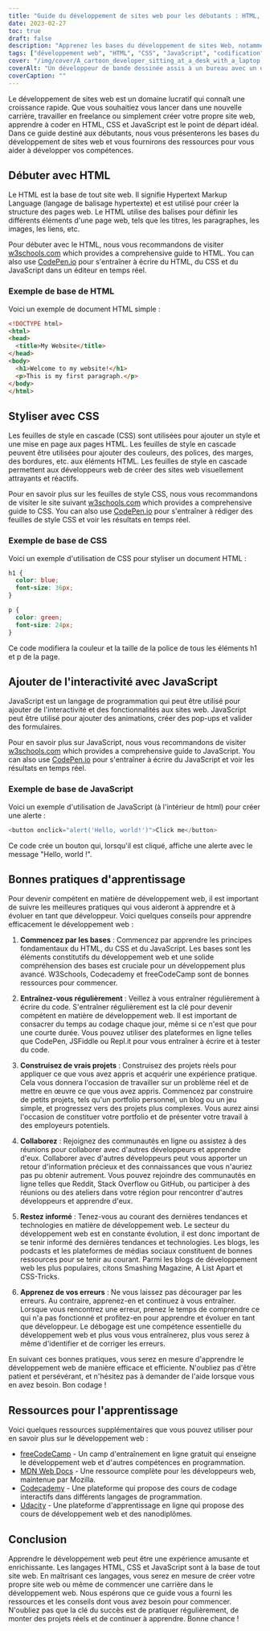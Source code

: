 ```yaml
---
title: "Guide du développement de sites web pour les débutants : HTML, CSS et JavaScript"
date: 2023-02-27
toc: true
draft: false
description: "Apprenez les bases du développement de sites Web, notamment HTML, CSS et JavaScript, grâce à ce guide destiné aux débutants."
tags: ["développement web", "HTML", "CSS", "JavaScript", "codification", "tutoriel", "l'apprentissage", "débutant", "CodePen", "W3Schools", "meilleures pratiques", "ressources", "freeCodeCamp", "MDN Web Docs", "Codecademy", "Udacity", "collaboration", "débogage", "projets"]
cover: "/img/cover/A_cartoon_developer_sitting_at_a_desk_with_a_laptop.png"
coverAlt: "Un développeur de bande dessinée assis à un bureau avec un ordinateur portable, entouré de divers éléments HTML, CSS et JavaScript flottant dans l'air autour d'eux."
coverCaption: ""
---
```


Le développement de sites web est un domaine lucratif qui connaît une croissance rapide. Que vous souhaitiez vous lancer dans une nouvelle carrière, travailler en freelance ou simplement créer votre propre site web, apprendre à coder en HTML, CSS et JavaScript est le point de départ idéal. Dans ce guide destiné aux débutants, nous vous présenterons les bases du développement de sites web et vous fournirons des ressources pour vous aider à développer vos compétences.

## Débuter avec HTML

Le HTML est la base de tout site web. Il signifie Hypertext Markup Language (langage de balisage hypertexte) et est utilisé pour créer la structure des pages web. Le HTML utilise des balises pour définir les différents éléments d'une page web, tels que les titres, les paragraphes, les images, les liens, etc.

Pour débuter avec le HTML, nous vous recommandons de visiter [w3schools.com](https://www.w3schools.com/html/) which provides a comprehensive guide to HTML. You can also use [CodePen.io](https://codepen.io/) pour s'entraîner à écrire du HTML, du CSS et du JavaScript dans un éditeur en temps réel.

### Exemple de base de HTML

Voici un exemple de document HTML simple :

```html
<!DOCTYPE html>
<html>
<head>
  <title>My Website</title>
</head>
<body>
  <h1>Welcome to my website!</h1>
  <p>This is my first paragraph.</p>
</body>
</html>
```
## Styliser avec CSS
Les feuilles de style en cascade (CSS) sont utilisées pour ajouter un style et une mise en page aux pages HTML. Les feuilles de style en cascade peuvent être utilisées pour ajouter des couleurs, des polices, des marges, des bordures, etc. aux éléments HTML. Les feuilles de style en cascade permettent aux développeurs web de créer des sites web visuellement attrayants et réactifs.

Pour en savoir plus sur les feuilles de style CSS, nous vous recommandons de visiter le site suivant [w3schools.com](https://www.w3schools.com/css) which provides a comprehensive guide to CSS. You can also use [CodePen.io](https://codepen.io/) pour s'entraîner à rédiger des feuilles de style CSS et voir les résultats en temps réel.

### Exemple de base de CSS
Voici un exemple d'utilisation de CSS pour styliser un document HTML :
```CSS
h1 {
  color: blue;
  font-size: 36px;
}

p {
  color: green;
  font-size: 24px;
}
```
Ce code modifiera la couleur et la taille de la police de tous les éléments h1 et p de la page.

## Ajouter de l'interactivité avec JavaScript
JavaScript est un langage de programmation qui peut être utilisé pour ajouter de l'interactivité et des fonctionnalités aux sites web. JavaScript peut être utilisé pour ajouter des animations, créer des pop-ups et valider des formulaires.

Pour en savoir plus sur JavaScript, nous vous recommandons de visiter [w3schools.com](https://www.w3schools.com/js/) which provides a comprehensive guide to JavaScript. You can also use [CodePen.io](https://codepen.io/) pour s'entraîner à écrire du JavaScript et voir les résultats en temps réel.

### Exemple de base de JavaScript

Voici un exemple d'utilisation de JavaScript (à l'intérieur de html) pour créer une alerte :

```js
<button onclick="alert('Hello, world!')">Click me</button>
```

Ce code crée un bouton qui, lorsqu'il est cliqué, affiche une alerte avec le message "Hello, world !".

## Bonnes pratiques d'apprentissage

Pour devenir compétent en matière de développement web, il est important de suivre les meilleures pratiques qui vous aideront à apprendre et à évoluer en tant que développeur. Voici quelques conseils pour apprendre efficacement le développement web :

1. **Commencez par les bases** : Commencez par apprendre les principes fondamentaux du HTML, du CSS et du JavaScript. Les bases sont les éléments constitutifs du développement web et une solide compréhension des bases est cruciale pour un développement plus avancé. W3Schools, Codecademy et freeCodeCamp sont de bonnes ressources pour commencer.

2. **Entraînez-vous régulièrement** : Veillez à vous entraîner régulièrement à écrire du code. S'entraîner régulièrement est la clé pour devenir compétent en matière de développement web. Il est important de consacrer du temps au codage chaque jour, même si ce n'est que pour une courte durée. Vous pouvez utiliser des plateformes en ligne telles que CodePen, JSFiddle ou Repl.it pour vous entraîner à écrire et à tester du code.

3. **Construisez de vrais projets** : Construisez des projets réels pour appliquer ce que vous avez appris et acquérir une expérience pratique. Cela vous donnera l'occasion de travailler sur un problème réel et de mettre en œuvre ce que vous avez appris. Commencez par construire de petits projets, tels qu'un portfolio personnel, un blog ou un jeu simple, et progressez vers des projets plus complexes. Vous aurez ainsi l'occasion de constituer votre portfolio et de présenter votre travail à des employeurs potentiels.

4. **Collaborez** : Rejoignez des communautés en ligne ou assistez à des réunions pour collaborer avec d'autres développeurs et apprendre d'eux. Collaborer avec d'autres développeurs peut vous apporter un retour d'information précieux et des connaissances que vous n'auriez pas pu obtenir autrement. Vous pouvez rejoindre des communautés en ligne telles que Reddit, Stack Overflow ou GitHub, ou participer à des réunions ou des ateliers dans votre région pour rencontrer d'autres développeurs et apprendre d'eux.

5. **Restez informé** : Tenez-vous au courant des dernières tendances et technologies en matière de développement web. Le secteur du développement web est en constante évolution, il est donc important de se tenir informé des dernières tendances et technologies. Les blogs, les podcasts et les plateformes de médias sociaux constituent de bonnes ressources pour se tenir au courant. Parmi les blogs de développement web les plus populaires, citons Smashing Magazine, A List Apart et CSS-Tricks.

6. **Apprenez de vos erreurs** : Ne vous laissez pas décourager par les erreurs. Au contraire, apprenez-en et continuez à vous entraîner. Lorsque vous rencontrez une erreur, prenez le temps de comprendre ce qui n'a pas fonctionné et profitez-en pour apprendre et évoluer en tant que développeur. Le débogage est une compétence essentielle du développement web et plus vous vous entraînerez, plus vous serez à même d'identifier et de corriger les erreurs.

En suivant ces bonnes pratiques, vous serez en mesure d'apprendre le développement web de manière efficace et efficiente. N'oubliez pas d'être patient et persévérant, et n'hésitez pas à demander de l'aide lorsque vous en avez besoin. Bon codage !

## Ressources pour l'apprentissage

Voici quelques ressources supplémentaires que vous pouvez utiliser pour en savoir plus sur le développement web :

- [freeCodeCamp](https://www.freecodecamp.org/) - Un camp d'entraînement en ligne gratuit qui enseigne le développement web et d'autres compétences en programmation.
- [MDN Web Docs](https://developer.mozilla.org/en-US/docs/Web) - Une ressource complète pour les développeurs web, maintenue par Mozilla.
- [Codecademy](https://www.codecademy.com/) - Une plateforme qui propose des cours de codage interactifs dans différents langages de programmation.
- [Udacity](https://www.udacity.com/) - Une plateforme d'apprentissage en ligne qui propose des cours de développement web et des nanodiplômes.

## Conclusion

Apprendre le développement web peut être une expérience amusante et enrichissante. Les langages HTML, CSS et JavaScript sont à la base de tout site web. En maîtrisant ces langages, vous serez en mesure de créer votre propre site web ou même de commencer une carrière dans le développement web. Nous espérons que ce guide vous a fourni les ressources et les conseils dont vous avez besoin pour commencer. N'oubliez pas que la clé du succès est de pratiquer régulièrement, de monter des projets réels et de continuer à apprendre. Bonne chance !
